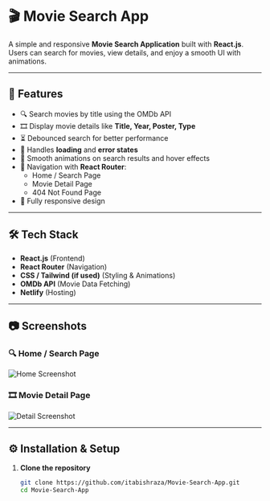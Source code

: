# 🎬 Movie Search App

A simple and responsive **Movie Search Application** built with **React.js**.  
Users can search for movies, view details, and enjoy a smooth UI with animations.

---

## 🚀 Features

- 🔍 Search movies by title using the OMDb API  
- 🎞️ Display movie details like **Title, Year, Poster, Type**  
- ⏳ Debounced search for better performance  
- 📡 Handles **loading** and **error states**  
- 🎨 Smooth animations on search results and hover effects  
- 🧭 Navigation with **React Router**:
  - Home / Search Page
  - Movie Detail Page
  - 404 Not Found Page  
- 📱 Fully responsive design  

---

## 🛠️ Tech Stack

- **React.js** (Frontend)  
- **React Router** (Navigation)  
- **CSS / Tailwind (if used)** (Styling & Animations)  
- **OMDb API** (Movie Data Fetching)  
- **Netlify** (Hosting)

---

## 📷 Screenshots

### 🔍 Home / Search Page
![Home Screenshot](https://via.placeholder.com/800x400?text=Movie+Search+App+-+Home)

### 🎞️ Movie Detail Page
![Detail Screenshot](https://via.placeholder.com/800x400?text=Movie+Search+App+-+Detail)

---

## ⚙️ Installation & Setup

1. **Clone the repository**
   ```bash
   git clone https://github.com/itabishraza/Movie-Search-App.git
   cd Movie-Search-App
